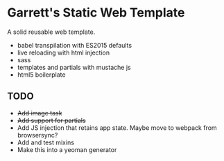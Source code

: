 # Garrett's Static Web Template

A solid reusable web template.

- babel transpilation with ES2015 defaults
- live reloading with html injection
- sass
- templates and partials with mustache js
- html5 boilerplate


## TODO

- ~~Add image task~~
- ~~Add support for partials~~
- Add JS injection that retains app state. Maybe move to webpack from browsersync?
- Add and test mixins
- Make this into a yeoman generator
